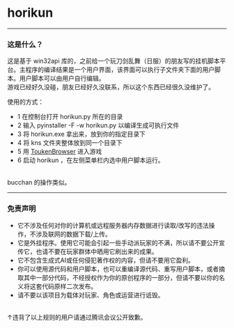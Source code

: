 horikun
==
---
### 这是什么？
这是基于 win32api 库的，之前给一个玩刀剑乱舞（日服）的朋友写的挂机脚本平台。主程序的编译结果是一个用户界面，该界面可以执行子文件夹下面的用户脚本。用户脚本可以由用户自行编辑。<br>
游戏已经好久没碰，朋友已经好久没联系，所以这个东西已经很久没维护了。<br>

使用的方式：<br>
* 1 在控制台打开 horikun.py 所在的目录
* 2 输入 pyinstaller -F -w horikun.py 以编译生成可执行文件
* 3 将 horikun.exe 拿出来，放到你的指定目录下
* 4 将 kns 文件夹整体放到同一个目录下
* 5 用 [ToukenBrowser](http://touken.7moe.com/) 进入游戏
* 6 启动 horikun ，在左侧菜单栏内选中用户脚本运行。<br>
<br>
bucchan 的操作类似。<br>

---
### 免责声明
* 它不涉及任何对你的计算机或远程服务器内存数据进行读取/改写的违法操作，不涉及联网的数据下载/上传。<br>
* 它是外挂程序。使用它可能会引起一些手动派玩家的不满，所以请不要公开宣传它，也请不要在玩家群体中晒用它刷出来的成果。<br>
* 它不包含生成式AI或任何侵犯著作权的内容，但请不要用它盈利。<br>
* 你可以使用源代码和用户脚本，也可以重编译源代码、重写用户脚本，或者摘取其中一部分代码，不经授权作为你的原创程序的一部分，但请不要以你的名义将这套代码原样二次发布。
* 请不要以该项目为载体对玩家、角色或运营进行诋毁。
<br>
↑违背了以上规则的用户请通过腾讯会议公开致歉。<br>

